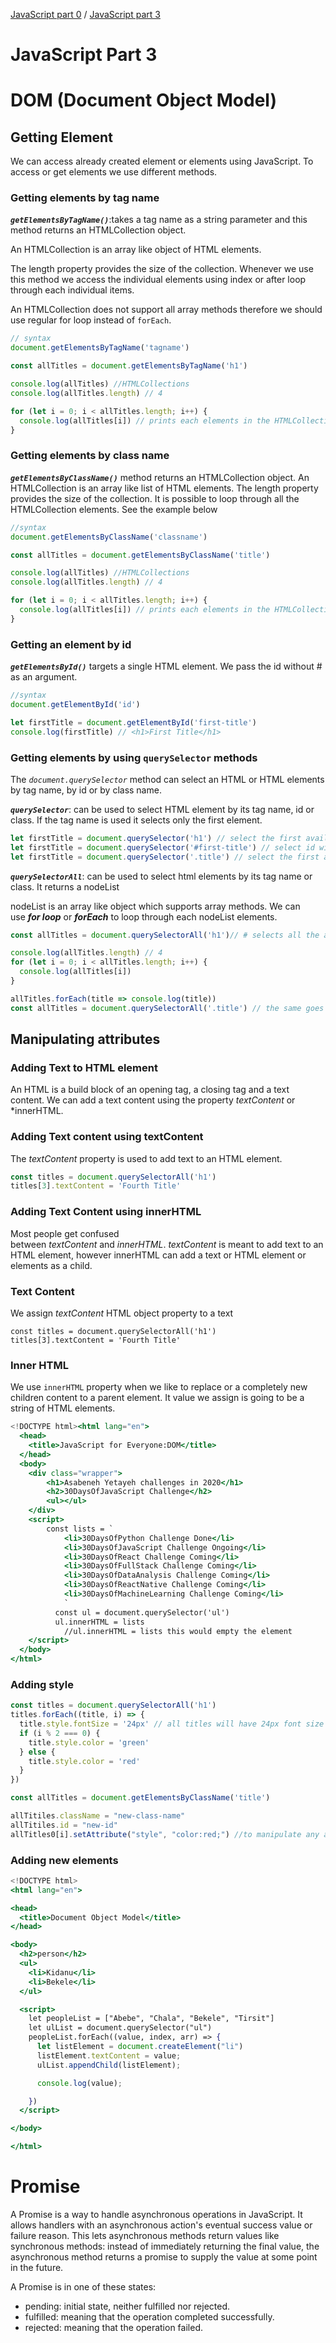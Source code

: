 [JavaScript part 0](JavaScript/JavaScript-part-0.md) / [JavaScript part 3](#)



# JavaScript Part 3

# DOM (Document Object Model)

## Getting Element

We can access already created element or elements using JavaScript. To access or get elements we use different methods. 

### Getting elements by tag name

***`getElementsByTagName()`***:takes a tag name as a string parameter and this method returns an HTMLCollection object. 

An HTMLCollection is an array like object of HTML elements. 

The length property provides the size of the collection. Whenever we use this method we access the individual elements using index or after loop through each individual items. 

An HTMLCollection does not support all array methods therefore we should use regular for loop instead of `forEach`.

```jsx
// syntax
document.getElementsByTagName('tagname')
```

```jsx
const allTitles = document.getElementsByTagName('h1')

console.log(allTitles) //HTMLCollections
console.log(allTitles.length) // 4

for (let i = 0; i < allTitles.length; i++) {
  console.log(allTitles[i]) // prints each elements in the HTMLCollection
}
```

### Getting elements by class name

***`getElementsByClassName()`*** method returns an HTMLCollection object. An HTMLCollection is an array like list of HTML elements. The length property provides the size of the collection. It is possible to loop through all the HTMLCollection elements. See the example below

```jsx
//syntax
document.getElementsByClassName('classname')
```

```jsx
const allTitles = document.getElementsByClassName('title')

console.log(allTitles) //HTMLCollections
console.log(allTitles.length) // 4

for (let i = 0; i < allTitles.length; i++) {
  console.log(allTitles[i]) // prints each elements in the HTMLCollection
}
```

### Getting an element by id

***`getElementsById()`*** targets a single HTML element. We pass the id without # as an argument.

```jsx
//syntax
document.getElementById('id')
```

```jsx
let firstTitle = document.getElementById('first-title')
console.log(firstTitle) // <h1>First Title</h1>
```

### Getting elements by using `querySelector` methods

The *`document.querySelector`* method can select an HTML or HTML elements by tag name, by id or by class name.

***`querySelector`***: can be used to select HTML element by its tag name, id or class. If the tag name is used it selects only the first element.

```jsx
let firstTitle = document.querySelector('h1') // select the first available h1 element
let firstTitle = document.querySelector('#first-title') // select id with first-title
let firstTitle = document.querySelector('.title') // select the first available element with class title
```

***`querySelectorAll`***: can be used to select html elements by its tag name or class. It returns a nodeList 

nodeList  is an array like object which supports array methods. We can use ***for loop*** or ***forEach*** to loop through each nodeList elements.

```jsx
const allTitles = document.querySelectorAll('h1')// # selects all the available h1 elements in the page

console.log(allTitles.length) // 4
for (let i = 0; i < allTitles.length; i++) {
  console.log(allTitles[i])
}

allTitles.forEach(title => console.log(title))
const allTitles = document.querySelectorAll('.title') // the same goes for selecting using class
```

## Manipulating attributes

### Adding Text to HTML element

An HTML is a build block of an opening tag, a closing tag and a text content. We can add a text content using the property *textContent* or *innerHTML.

### Adding Text content using textContent

The *textContent* property is used to add text to an HTML element.

```jsx
const titles = document.querySelectorAll('h1')
titles[3].textContent = 'Fourth Title'
```

### Adding Text Content using innerHTML

Most people get confused between *textContent* and *innerHTML*. *textContent* is meant to add text to an HTML element, however innerHTML can add a text or HTML element or elements as a child.

### Text Content

We assign *textContent* HTML object property to a text

```
const titles = document.querySelectorAll('h1')
titles[3].textContent = 'Fourth Title'
```

### Inner HTML

We use `innerHTML` property when we like to replace or a completely new children content to a parent element. It value we assign is going to be a string of HTML elements.

```jsx
<!DOCTYPE html><html lang="en">
  <head>
    <title>JavaScript for Everyone:DOM</title>
  </head>
  <body>
    <div class="wrapper">
        <h1>Asabeneh Yetayeh challenges in 2020</h1>
        <h2>30DaysOfJavaScript Challenge</h2>
        <ul></ul>
    </div>
    <script>
	    const lists = `
		    <li>30DaysOfPython Challenge Done</li>
		    <li>30DaysOfJavaScript Challenge Ongoing</li>
		    <li>30DaysOfReact Challenge Coming</li>
		    <li>30DaysOfFullStack Challenge Coming</li>
		    <li>30DaysOfDataAnalysis Challenge Coming</li>
		    <li>30DaysOfReactNative Challenge Coming</li>
		    <li>30DaysOfMachineLearning Challenge Coming</li>
			`
		  const ul = document.querySelector('ul')
		  ul.innerHTML = lists
			//ul.innerHTML = lists this would empty the element
    </script>
  </body>
</html>
```

### Adding style

```jsx
const titles = document.querySelectorAll('h1')
titles.forEach((title, i) => {
  title.style.fontSize = '24px' // all titles will have 24px font size
  if (i % 2 === 0) {
    title.style.color = 'green'
  } else {
    title.style.color = 'red'
  }
})
```

```jsx
const allTitles = document.getElementsByClassName('title')

allTitiles.className = "new-class-name"
allTitiles.id = "new-id"
allTitles0[i].setAttribute("style", "color:red;") //to manipulate any atrribute

```

### Adding new elements

```jsx
<!DOCTYPE html>
<html lang="en">

<head>
  <title>Document Object Model</title>
</head>

<body>
  <h2>person</h2>
  <ul>
    <li>Kidanu</li>
    <li>Bekele</li>
  </ul>

  <script>
    let peopleList = ["Abebe", "Chala", "Bekele", "Tirsit"]
    let ulList = document.querySelector("ul")
    peopleList.forEach((value, index, arr) => {
      let listElement = document.createElement("li")
      listElement.textContent = value;
      ulList.appendChild(listElement);

      console.log(value);

    })
  </script>

</body>

</html>
```

# Promise

A Promise is a way to handle asynchronous operations in JavaScript. It allows handlers with an asynchronous action's eventual success value or failure reason. This lets asynchronous methods return values like synchronous methods: instead of immediately returning the final value, the asynchronous method returns a promise to supply the value at some point in the future.

A Promise is in one of these states:

- pending: initial state, neither fulfilled nor rejected.
- fulfilled: meaning that the operation completed successfully.
- rejected: meaning that the operation failed.
